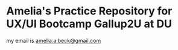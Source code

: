 # Amelia's Practice Repository for UX/UI Bootcamp Gallup2U at DU

my email is amelia.a.beck@gmail.com

